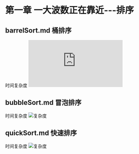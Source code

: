 # 第一章 一大波数正在靠近---排序

## barrelSort.md 桶排序

时间复杂度
![复杂度](http://latex.codecogs.com/gif.latex?O(N+M))

## bubbleSort.md 冒泡排序

时间复杂度 
![复杂度](http://latex.codecogs.com/gif.latex?O(N^2))

## quickSort.md 快速排序

时间复杂度
![复杂度](http://latex.codecogs.com/gif.latex?N\log_{10}N)